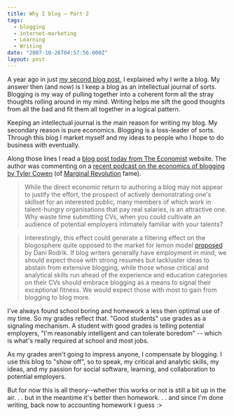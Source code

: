 ```yaml
---
title: Why I blog — Part 2
tags:
  - blogging
  - internet-marketing
  - Learning
  - Writing
date: "2007-10-26T04:57:56.000Z"
layout: post
---
```


A year ago in just [my second blog post][0], I explained why I write a blog. My answer then (and now) is I keep a blog as an intellectual journal of sorts. Blogging is my way of pulling together into a coherent form all the stray thoughts rolling around in my mind. Writing helps me sift the good thoughts from all the bad and fit them all together in a logical pattern.

Keeping an intellectual journal is the main reason for writing my blog. My secondary reason is pure economics. Blogging is a loss-leader of sorts. Through this blog I market myself and my ideas to people who I hope to do business with eventually.

Along those lines I read a [blog post today from The Economist][1] website. The author was commenting on a [recent podcast on the economics of blogging by Tyler Cowen][2] (of [Marginal Revolution][3] fame).

> While the direct economic return to authoring a blog may not appear to justify the effort, the prospect of actively demonstrating one's skillset for an interested public, many members of which work in talent-hungry organisations that pay real salaries, is an attractive one. Why waste time submitting CVs, when you could cultivate an audience of potential employers intimately familiar with your talents?

> Interestingly, this effect could generate a filtering effect on the blogosphere quite opposed to the market for lemon model [proposed][4] by Dani Rodrik. If blog writers generally have employment in mind, we should expect those with strong resumés but lackluster ideas to abstain from extensive blogging, while those whose critical and analytical skills run ahead of the experience and education categories on their CVs should embrace blogging as a means to signal their exceptional fitness. We would expect those with most to gain from blogging to blog more.

I've always found school boring and homework a less then optimal use of my time. So my grades reflect that. "Good students" use grades as a signaling mechanism. A student with good grades is telling potential employers, "I'm reasonably intelligent and can tolerate boredom" -- which is what's really required at school and most jobs.

As my grades aren't going to impress anyone, I compensate by blogging. I use this blog to "show off", so to speak, my critical and analytic skills, my ideas, and my passion for social software, learning, and collaboration to potential employers.

But for now this is all theory--whether this works or not is still a bit up in the air. . . but in the meantime it's better then homework. . . and since I'm done writing, back now to accounting homework I guess :>


[0]: /why-i-blog-part-1/
[1]: http://www.economist.com/blogs/freeexchange/2007/10/comment_is_free.cfm
[2]: http://files.ssds.ucdavis.edu/chsc/Discover_Your_Inner_Economist.mp4
[3]: http://www.marginalrevolution.com/
[4]: http://rodrik.typepad.com/dani_rodriks_weblog/2007/10/is-the-econ-blo.html
